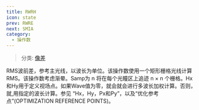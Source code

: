 ```yaml
---
title: RWRH
icon: state
prev: RWRE
next: SMIA
category:
  - 操作数
---
```


> 分类: [像差](/hb/operands/131/885/  "Zemax 操作数 像差")

RMS波前差，参考主光线，以波长为单位。该操作数使用一个矩形栅格光线计算RMS。该操作数考虑渐晕。Samp为 n 将在每个光瞳区上追迹 n × n 个栅格。Hx和Hy用于定义视场点。如果Wave值为零，就会就会进行多波长加权计算。否则，就,用指定的波长计算。参见 “Hx，Hy，Px和Py”，以及“优化参考点”(OPTIMIZATION REFERENCE POINTS)。